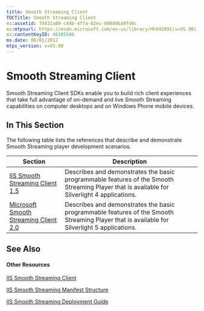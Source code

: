 ```yaml
---
title: Smooth Streaming Client
TOCTitle: Smooth Streaming Client
ms:assetid: 7d431a89-c44b-4ffa-82ec-00049ba9fd4c
ms:mtpsurl: https://msdn.microsoft.com/en-us/library/Hh943091(v=VS.90)
ms:contentKeyID: 46305586
ms.date: 06/01/2012
mtps_version: v=VS.90
---
```


# Smooth Streaming Client

Smooth Streaming Client SDKs enable you to build rich client experiences that take full advantage of on-demand and live Smooth Streaming capabilities on computer desktops and on Windows Phone mobile devices.

## In This Section

The following table lists the references that describe and demonstrate Smooth Streaming player development scenarios.

|Section|Description|
|--- |--- |
|[IIS Smooth Streaming Client 1.5](microsoft-smooth-streaming-client-2-0.md)|Describes and demonstrates the basic programmable features of the Smooth Streaming Player that is available for Silverlight 4 applications.|
|[Microsoft Smooth Streaming Client 2.0](http://go.microsoft.com/fwlink/?linkid=247635)|Describes and demonstrates the basic programmable features of the Smooth Streaming Player that is available for Silverlight 5 applications.|

## See Also

#### Other Resources

[IIS Smooth Streaming Client](http://go.microsoft.com/fwlink/?linkid=247904)

[IIS Smooth Streaming Manifest Structure](http://go.microsoft.com/fwlink/?linkid=247633)

[IIS Smooth Streaming Deployment Guide](http://go.microsoft.com/fwlink/?linkid=181836)

